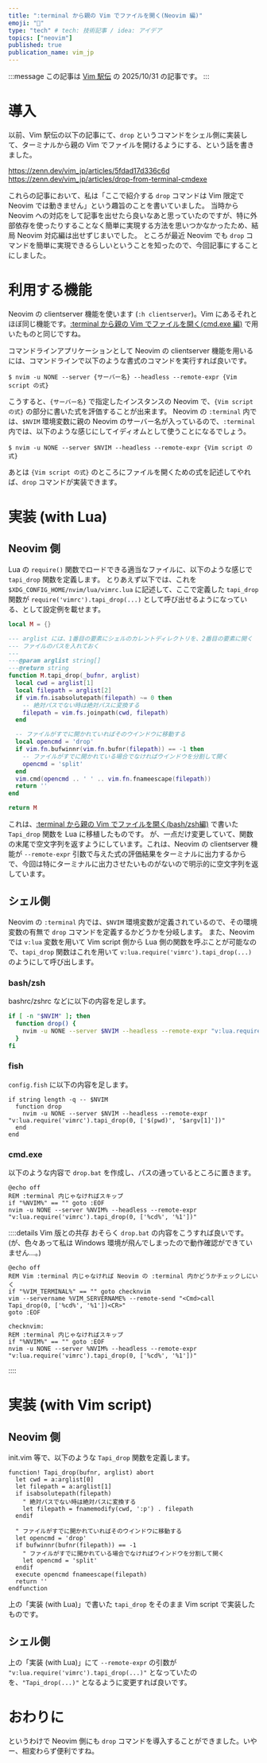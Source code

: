 ```yaml
---
title: ":terminal から親の Vim でファイルを開く(Neovim 編)"
emoji: "🔖"
type: "tech" # tech: 技術記事 / idea: アイデア
topics: ["neovim"]
published: true
publication_name: vim_jp
---
```


:::message
この記事は [Vim 駅伝](https://vim-jp.org/ekiden/) の 2025/10/31 の記事です。
:::

# 導入

以前、Vim 駅伝の以下の記事にて、`drop` というコマンドをシェル側に実装して、ターミナルから親の Vim でファイルを開けるようにする、という話を書きました。

https://zenn.dev/vim_jp/articles/5fdad17d336c6d
https://zenn.dev/vim_jp/articles/drop-from-terminal-cmdexe

これらの記事において、私は「ここで紹介する `drop` コマンドは Vim 限定で Neovim では動きません」という趣旨のことを書いていました。
当時から Neovim への対応をして記事を出せたら良いなあと思っていたのですが、特に外部依存を使ったりすることなく簡単に実現する方法を思いつかなかったため、結局 Neovim 対応編は出せずじまいでした。
ところが最近 Neovim でも `drop` コマンドを簡単に実現できるらしいということを知ったので、今回記事にすることにしました。

# 利用する機能

Neovim の clientserver 機能を使います (`:h clientserver`)。Vim にあるそれとほぼ同じ機能です。[:terminal から親の Vim でファイルを開く(cmd.exe 編)](https://zenn.dev/vim_jp/articles/drop-from-terminal-cmdexe) で用いたものと同じですね。

コマンドラインアプリケーションとして Neovim の clientserver 機能を用いるには、コマンドラインで以下のような書式のコマンドを実行すれば良いです。

```
$ nvim -u NONE --server {サーバー名} --headless --remote-expr {Vim script の式}
```

こうすると、`{サーバー名}` で指定したインスタンスの Neovim で、`{Vim script の式}` の部分に書いた式を評価することが出来ます。
Neovim の `:terminal` 内では、`$NVIM` 環境変数に親の Neovim のサーバー名が入っているので、`:terminal` 内では、以下のような感じにしてイディオムとして使うことになるでしょう。

```
$ nvim -u NONE --server $NVIM --headless --remote-expr {Vim script の式}
```

あとは `{Vim script の式}` のところにファイルを開くための式を記述してやれば、`drop` コマンドが実装できます。

# 実装 (with Lua)

## Neovim 側

Lua の `require()` 関数でロードできる適当なファイルに、以下のような感じで `tapi_drop` 関数を定義します。
とりあえず以下では、これを `$XDG_CONFIG_HOME/nvim/lua/vimrc.lua` に記述して、ここで定義した `tapi_drop` 関数が `require('vimrc').tapi_drop(...)` として呼び出せるようになっている、として設定例を載せます。

```lua
local M = {}

--- arglist には、1番目の要素にシェルのカレントディレクトリを、2番目の要素に開く
--- ファイルのパスを入れておく
---
---@param arglist string[]
---@return string
function M.tapi_drop(_bufnr, arglist)
  local cwd = arglist[1]
  local filepath = arglist[2]
  if vim.fn.isabsolutepath(filepath) ~= 0 then
    -- 絶対パスでない時は絶対パスに変換する
    filepath = vim.fs.joinpath(cwd, filepath)
  end

  -- ファイルがすでに開かれていればそのウインドウに移動する
  local opencmd = 'drop'
  if vim.fn.bufwinnr(vim.fn.bufnr(filepath)) == -1 then
    -- ファイルがすでに開かれている場合でなければウインドウを分割して開く
    opencmd = 'split'
  end
  vim.cmd(opencmd .. ' ' .. vim.fn.fnameescape(filepath))
  return ''
end

return M
```

これは、[:terminal から親の Vim でファイルを開く(bash/zsh編)](https://zenn.dev/vim_jp/articles/5fdad17d336c6d) で書いた `Tapi_drop` 関数を Lua に移植したものです。
が、一点だけ変更していて、関数の末尾で空文字列を返すようにしています。これは、Neovim の clientserver 機能が `--remote-expr` 引数で与えた式の評価結果をターミナルに出力するからで、今回は特にターミナルに出力させたいものがないので明示的に空文字列を返しています。


## シェル側

Neovim の `:terminal` 内では、`$NVIM` 環境変数が定義されているので、その環境変数の有無で `drop` コマンドを定義するかどうかを分岐します。
また、Neovim では `v:lua` 変数を用いて Vim script 側から Lua 側の関数を呼ぶことが可能なので、`tapi_drop` 関数はこれを用いて `v:lua.require('vimrc').tapi_drop(...)` のようにして呼び出します。

### bash/zsh

bashrc/zshrc などに以下の内容を足します。

```bash
if [ -n "$NVIM" ]; then
  function drop() {
    nvim -u NONE --server $NVIM --headless --remote-expr "v:lua.require('vimrc').tapi_drop(0, ['$(pwd)', '$1'])"
  }
fi
```

### fish

`config.fish` に以下の内容を足します。

```fish
if string length -q -- $NVIM
  function drop
    nvim -u NONE --server $NVIM --headless --remote-expr "v:lua.require('vimrc').tapi_drop(0, ['$(pwd)', '$argv[1]'])"
  end
end
```

### cmd.exe

以下のような内容で `drop.bat` を作成し、パスの通っているところに置きます。

```
@echo off
REM :terminal 内じゃなければスキップ
if "%NVIM%" == "" goto :EOF
nvim -u NONE --server %NVIM% --headless --remote-expr "v:lua.require('vimrc').tapi_drop(0, ['%cd%', '%1'])"
```

::::details Vim 版との共存
おそらく `drop.bat` の内容をこうすれば良いです。(が、色々あって私は Windows 環境が飛んでしまったので動作確認ができていません...。)
```
@echo off
REM Vim :terminal 内じゃなければ Neovim の :terminal 内かどうかチェックしにいく
if "%VIM_TERMINAL%" == "" goto checknvim
vim --servername %VIM_SERVERNAME% --remote-send "<Cmd>call Tapi_drop(0, ['%cd%', '%1'])<CR>"
goto :EOF

checknvim:
REM :terminal 内じゃなければスキップ
if "%NVIM%" == "" goto :EOF
nvim -u NONE --server %NVIM% --headless --remote-expr "v:lua.require('vimrc').tapi_drop(0, ['%cd%', '%1'])"
```
::::

# 実装 (with Vim script)


## Neovim 側

init.vim 等で、以下のような `Tapi_drop` 関数を定義します。

```vim
function! Tapi_drop(bufnr, arglist) abort
  let cwd = a:arglist[0]
  let filepath = a:arglist[1]
  if isabsolutepath(filepath)
    " 絶対パスでない時は絶対パスに変換する
    let filepath = fnamemodify(cwd, ':p') . filepath
  endif

  " ファイルがすでに開かれていればそのウインドウに移動する
  let opencmd = 'drop'
  if bufwinnr(bufnr(filepath)) == -1
    " ファイルがすでに開かれている場合でなければウインドウを分割して開く
    let opencmd = 'split'
  endif
  execute opencmd fnameescape(filepath)
  return ''
endfunction
```

上の「実装 (with Lua)」で書いた `tapi_drop` をそのまま Vim script で実装したものです。

## シェル側

上の「実装 (with Lua)」にて `--remote-expr` の引数が `"v:lua.require('vimrc').tapi_drop(...)"` となっていたのを、`"Tapi_drop(...)"` となるように変更すれば良いです。

# おわりに

というわけで Neovim 側にも `drop` コマンドを導入することができました。いやー、相変わらず便利ですね。
